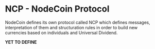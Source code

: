 # NCP - NodeCoin Protocol

NodeCoin defines its own protocol called NCP which defines messages, interpretation of them and structuration rules in order to build new currencies based on individuals and Universal Dividend.

**YET TO DEFINE**